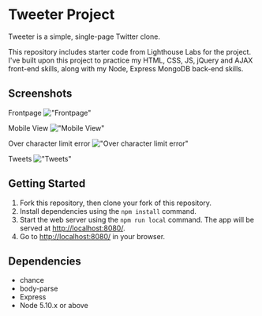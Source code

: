 # Tweeter Project

Tweeter is a simple, single-page Twitter clone.

This repository includes starter code from Lighthouse Labs for the project.
I've built upon this project to practice my HTML, CSS, JS, jQuery and AJAX front-end skills, along with my Node, Express MongoDB back-end skills.

## Screenshots
Frontpage
!["Frontpage"](https://i.imgur.com/pFLAHIf.png)

Mobile View
!["Mobile View"](https://i.imgur.com/Sz1E61j.png)

Over character limit error
!["Over character limit error"](https://i.imgur.com/Sa76So8.png)

Tweets
!["Tweets"](https://i.imgur.com/BqnI7pO.png)


## Getting Started

1. Fork this repository, then clone your fork of this repository.
2. Install dependencies using the `npm install` command.
3. Start the web server using the `npm run local` command. The app will be served at <http://localhost:8080/>.
4. Go to <http://localhost:8080/> in your browser.

## Dependencies

- chance
- body-parse
- Express
- Node 5.10.x or above
